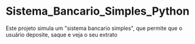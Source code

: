 # Sistema_Bancario_Simples_Python
Este projeto simula um "sistema bancario simples", que permite que o usuário deposite, saque e veja o seu extrato
